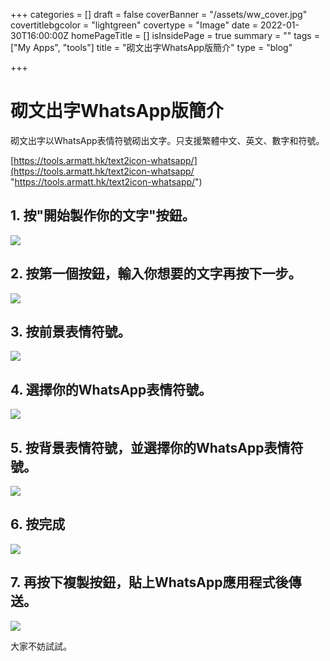 +++
categories = []
draft = false
coverBanner = "/assets/ww_cover.jpg"
covertitlebgcolor = "lightgreen"
covertype = "Image"
date = 2022-01-30T16:00:00Z
homePageTitle = []
isInsidePage = true
summary = ""
tags = ["My Apps", "tools"]
title = "砌文出字WhatsApp版簡介"
type = "blog"

+++
# 砌文出字WhatsApp版簡介

砌文出字以WhatsApp表情符號砌出文字。只支援繁體中文、英文、數字和符號。

[https://tools.armatt.hk/text2icon-whatsapp/](https://tools.armatt.hk/text2icon-whatsapp/ "https://tools.armatt.hk/text2icon-whatsapp/")

## 1. 按"開始製作你的文字"按鈕。

![](/assets/ww01.png)

## 2. 按第一個按鈕，輸入你想要的文字再按下一步。

![](/assets/ww02.png)

## 3. 按前景表情符號。

![](/assets/ww03.png)

## 4. 選擇你的WhatsApp表情符號。

![](/assets/ww04.png)

## 5. 按背景表情符號，並選擇你的WhatsApp表情符號。

![](/assets/ww05.png)

## 6. 按完成

![](/assets/ww06.png)

## 7. 再按下複製按鈕，貼上WhatsApp應用程式後傳送。

![](/assets/ww07.png)

大家不妨試試。
